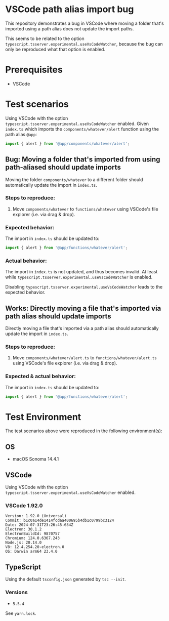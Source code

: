 # VSCode path alias import bug

This repository demonstrates a bug in VSCode where moving a folder that's imported using a path alias does not update the import paths.

This seems to be related to the option `typescript.tsserver.experimental.useVsCodeWatcher`, because
the bug can only be reproduced what that option is enabled.

# Prerequisites

- VSCode

# Test scenarios

Using VSCode with the option `typescript.tsserver.experimental.useVsCodeWatcher` enabled.
Given `index.ts` which imports the `components/whatever/alert` function using the path alias `@app`:

```ts
import { alert } from '@app/components/whatever/alert';
```

## Bug: Moving a folder that's imported from using path-aliased should update imports

Moving the folder `components/whatever` to a different folder should automatically update the import in `index.ts`.

### Steps to reproduce:

1. Move `components/whatever` to `functions/whatever` using VSCode's file explorer (i.e. via drag & drop).

### Expected behavior:

The import in `index.ts` should be updated to:

```ts
import { alert } from '@app/functions/whatever/alert';
```

### Actual behavior:

The import in `index.ts` is not updated, and thus becomes invalid.
At least while `typescript.tsserver.experimental.useVsCodeWatcher` is enabled.

Disabling `typescript.tsserver.experimental.useVsCodeWatcher` leads to the expected behavior.

## Works: Directly moving a file that's imported via path alias should update imports

Directly moving a file that's imported via a path alias should automatically update the import in `index.ts`.

### Steps to reproduce:

1. Move `components/whatever/alert.ts` to `functions/whatever/alert.ts` using VSCode's file explorer (i.e. via drag & drop).

### Expected & actual behavior:

The import in `index.ts` should be updated to:

```ts
import { alert } from '@app/functions/whatever/alert';
```

# Test Environment

The test scenarios above were reproduced in the following environment(s):

## OS

- macOS Sonoma 14.4.1

## VSCode

Using VSCode with the option `typescript.tsserver.experimental.useVsCodeWatcher` enabled.

### VSCode 1.92.0

```
Version: 1.92.0 (Universal)
Commit: b1c0a14de1414fcdaa400695b4db1c0799bc3124
Date: 2024-07-31T23:26:45.634Z
Electron: 30.1.2
ElectronBuildId: 9870757
Chromium: 124.0.6367.243
Node.js: 20.14.0
V8: 12.4.254.20-electron.0
OS: Darwin arm64 23.4.0
```

## TypeScript

Using the default `tsconfig.json` generated by `tsc --init`.

### Versions

- `5.5.4`

See `yarn.lock`.

